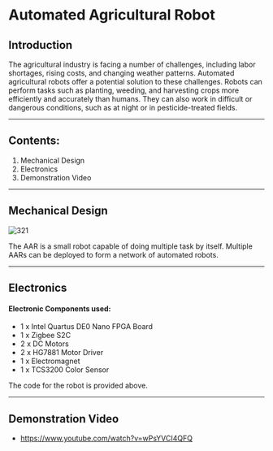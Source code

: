 # Automated Agricultural Robot 

## Introduction

The agricultural industry is facing a number of challenges, including labor shortages, rising costs, and changing weather patterns. Automated agricultural robots offer a potential solution to these challenges. Robots can perform tasks such as planting, weeding, and harvesting crops more efficiently and accurately than humans. They can also work in difficult or dangerous conditions, such as at night or in pesticide-treated fields.

---

## Contents:

1. Mechanical Design
2. Electronics
3. Demonstration Video

---

## Mechanical Design
![321](https://github.com/RonishNadar/Automated-Agricultural-Robot/assets/137984084/a580fa33-9144-4bda-b242-00274e15c211)

The AAR is a small robot capable of doing multiple task by itself. Multiple AARs can be deployed to form a network of automated robots.

---

## Electronics
#### Electronic Components used:
- 1 x Intel Quartus DE0 Nano FPGA Board
- 1 x Zigbee S2C
- 2 x DC Motors
- 2 x HG7881 Motor Driver
- 1 x Electromagnet
- 1 x TCS3200  Color Sensor

The code for the robot is provided above.

---

## Demonstration Video

- https://www.youtube.com/watch?v=wPsYVCI4QFQ
